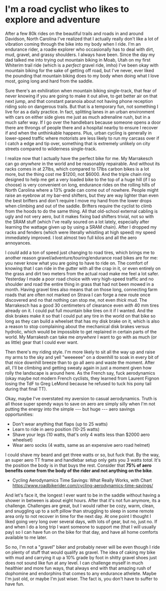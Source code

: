 # I'm a road cyclist who likes to explore and adventure

After a few 80k rides on the beautiful trails and roads in and around Davidson, North Carolina I've realized that I actually really don't like a lot of vibration coming through the bike into my body when I ride. I'm an endurance rider, a roadie explorer who occasionally has to deal with dirt, mud, gravel, and grassy shoulders. I always have been. Since the day my dad talked me into trying out mountain biking in Moab, Utah on my first Whiterim trail ride (which is a *perfect* gravel ride, imho) I've been okay with mountain biking for the sake of getting off road, but I've never, ever liked the pounding that mountain biking does to my body when doing what I love most, going long and hard from the saddle.

Sure there's an exhiliration when mountain biking single-track, that fear of never knowing if you are going to make it out alive, to get better air on that next jump, and that constant paranoia about not having phone reception riding solo on dangerous trails. But that is a temporary fun, not something I live for as a daily practice. In fact, splitting lanes in an urban environment with cars on either side gives me just as much adrenaline rush, but in a much safer way. If I go over the handlebars because someone opens a door there are throngs of people there and a hospital nearby to ensure I recover if and when the unthinkable happens. Plus, urban cycling is generally in lower-speed traffic where motorists are less likely to run my carcass over if I catch a edge and tip over, something that is extremely unlikely on city streets compared to wilderness single-track.

I realize now that I actually have the perfect bike for me. My Marrakesch can go *anywhere* in the world and be reasonably repairable. And without its racks comes in at 27lbs, which compared to 17lbs carbon bikes is a lot more, but the thing cost me $1200, not $6000. And the triple chain ring designed to help me get a very loaded bike to the top of a huge hill (if I so choose) is very convenient on long, endurance rides on the rolling hills of North Carolina where a 13% grade can come out of nowhere. People might raise an eyebrow at my bar-end shifters, but they are way lighter than even the best brifters and don't require I move my hand from the lower drops when climbing and out of the saddle. Brifters require the cyclist to climb from the hoods to do the same thing. All that old-school external cabling is ugly and not very aero, but it makes fixing bad shifters trivial, not so with the SRAM stuff (which I've really soured on a lot lately, especially after learning the wattage given up by using a SRAM chain). After I dropped my racks and fenders (which were literally whistling at high speed) my speed immediately improved. I lost almost two full kilos and all the aero annoyances. 

I *could* add a ton of speed just changing to road tires, which brings me to another reason gravel/adventure/touring/endurance road bikes are for me: you never know what you are going to have to ride on. The comfort of knowing that I can ride in the gutter with all the crap in it, or even entirely on the grass and dirt two meters from the actual road make me feel a lot safer. Yesterday I made a poor road choice with very high-speed traffic and no shoulder and road the entire thing in grass that had not been mowed in a month. Having gravel tires also means that on those long, connecting farm roads that are often not marked on Strava I can forge a new route once discovered and no that nothing can stop me, not even *thick* mud. The Marrakesch has a good 30 centimeters of clearance even *with* 40 mm tires already on it. I could put full mountain bike tires on it if I wanted. And the disk brakes make it so that I could put any tire in the world on that bike so long as they can build a wheelset that has my disk brake on it, which is also a reason to stop complaining about the mechanical disk brakes versus hydrolic, which would be impossible to get replaired in certain parts of the world. My Marrakesh can take me *anywhere* I want to go with as much (or as little) gear that I could ever want.

Then there's my riding style. I'm more likely to sit all the way up and raise my arms to the sky and yell "weeeeee" on a downhill to soak in every bit of that nice downhill breeze than to go all aero and waste the moment. After all, I'll be climbing and getting sweaty again in just a moment given how rolly the landscape is around here. As the French say, fuck aerodynamics (okay maybe not modern French cyclists, they learned from Laurent Fignon losing the TdF to Greg LeMond because he refused to tuck his pony tail during that final TT). 

Okay, maybe I've overstated my aversion to casual aerodynamics. Truth is all those super spendy ways to save on aero are simply silly when I'm not putting the energy into the simple --- but huge --- aero savings opportunities:

* Don't wear anything that flaps (up to 25 watts)
* Learn to ride in aero position (10-25 watts)
* Shave your legs (10 watts, that's only 4 watts less than $2000 aero wheelset)
* Wear aero socks (4 watts, same as an expensive aero road helmet)

I could shave my beard and get three watts or so, but fuck that. By the way, an super aero TT frame and handlebar setup only gets you 3 watts *total*. It's the position the body is in that buys the rest. Consider that **75% of aero benefits come from the body of the rider and not anything on the bike**.

* Cycling Aerodynamics Time Savings: What Really Works, with Chart  
  <https://www.roadbikerider.com/cycling-aerodynamics-time-savings/>

And let's face it, the longest I ever want to be in the saddle without having a shower in between is about eight hours. After that it's not fun anymore, its a challenge. Challenges are great, but I would rather be cozy, warm, clean, and snuggling up to a soft pillow than struggling to sleep in some remote area only to not recover in time for the next day. At one point I thought I liked going very long over several days, with lots of gear, but no, just no. If and when I do a long trip I want someone to support me (that I will usually pay) so I can have fun on the bike for that day, and have all home comforts available to me later.

So no, I'm not a "gravel" biker and probably never will be even though I ride on plenty of stuff that would qualify as gravel. The idea of caking my bike with mud and carrying it up a 10% grade by foot in shitty gravel shoes just does not sound like fun at any level. I can challenge myself in much healthier and more fun ways, that always end with that amazing rush of dophomine and endorphins that comes to any endurance athelete. Maybe I'm just old, or maybe I'm just wiser. The fact is, you don't have to suffer to have fun.
